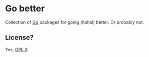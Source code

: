 Go better
=========

Collection of [Go](https://golang.org/) packages for going (haha!) better. Or probably not.

License?
--------

Yes, [GPL 3](./LICENSE).
